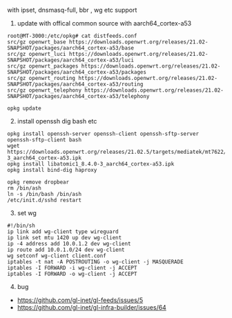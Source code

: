 with ipset, dnsmasq-full, bbr , wg etc support

1. update with offical common source with aarch64_cortex-a53 
```
root@MT-3000:/etc/opkg# cat distfeeds.conf
src/gz openwrt_base https://downloads.openwrt.org/releases/21.02-SNAPSHOT/packages/aarch64_cortex-a53/base
src/gz openwrt_luci https://downloads.openwrt.org/releases/21.02-SNAPSHOT/packages/aarch64_cortex-a53/luci
src/gz openwrt_packages https://downloads.openwrt.org/releases/21.02-SNAPSHOT/packages/aarch64_cortex-a53/packages
src/gz openwrt_routing https://downloads.openwrt.org/releases/21.02-SNAPSHOT/packages/aarch64_cortex-a53/routing
src/gz openwrt_telephony https://downloads.openwrt.org/releases/21.02-SNAPSHOT/packages/aarch64_cortex-a53/telephony

opkg update
```
2. install openssh dig bash etc
```
opkg install openssh-server openssh-client openssh-sftp-server openssh-sftp-client bash
wget https://downloads.openwrt.org/releases/21.02.5/targets/mediatek/mt7622/packages/libatomic1_8.4.0-3_aarch64_cortex-a53.ipk
opkg install libatomic1_8.4.0-3_aarch64_cortex-a53.ipk
opkg install bind-dig haproxy

opkg remove dropbear
rm /bin/ash 
ln -s /bin/bash /bin/ash
/etc/init.d/sshd restart
```
3. set wg
```
#!/bin/sh
ip link add wg-client type wireguard
ip link set mtu 1420 up dev wg-client
ip -4 address add 10.0.1.2 dev wg-client
ip route add 10.0.1.0/24 dev wg-client
wg setconf wg-client client.conf
iptables -t nat -A POSTROUTING -o wg-client -j MASQUERADE
iptables -I FORWARD -i wg-client -j ACCEPT
iptables -I FORWARD -o wg-client -j ACCEPT

```
4. bug
+ https://github.com/gl-inet/gl-feeds/issues/5
+ https://github.com/gl-inet/gl-infra-builder/issues/64
